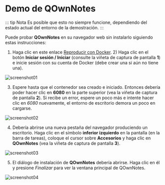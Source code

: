 # Demo de QOwnNotes

::: tip
Nota
Es posible que esto no siempre funcione, dependiendo del estado actual del entorno de la demostración.
:::

Puede probar **QOwnNotes** en su navegador web sin instalarlo siguiendo estas instrucciones:

1) Haga clic en este enlace [Reproducir con Docker](https://labs.play-with-docker.com/?stack=https://raw.githubusercontent.com/qownnotes/docker-desktop/main/examples/docker-compose.play-with-docker.yml&stack_name=desktop). 2) Haga clic en el botón **Iniciar sesión / Iniciar** (consulte la viñeta de captura de pantalla **1**) e inicie sesión con su cuenta de Docker (debe crear una si aún no tiene una).

![screenshot01](/img/demo/playwithdocker01.png)

3) Espere hasta que el contenedor sea creado e iniciado. Entonces debería poder hacer clic en **6080** en la parte superior (vea la viñeta de captura de pantalla **2**). Si recibe un error, espere un poco más e intente hacer clic en *6080* nuevamente, el entorno de escritorio demora un poco en cargarse.

![screenshot02](/img/demo/playwithdocker02.png)

4) Debería abrirse una nueva pestaña del navegador produciendo un escritorio. Haga clic en el símbolo **inferior izquierdo** en la pantalla (en la barra de tareas), coloque el cursor sobre **Accesorios** y haga clic en **QOwnNotes** (vea la viñeta de captura de pantalla **3**).

![screenshot03](/img/demo/playwithdocker03.png)

5) El diálogo de instalación de **QOwnNotes** debería abrirse. Haga clic en él y presione *Finalizar* para ver la ventana principal de QOwnNotes.

![screenshot04](/img/demo/playwithdocker04.png)
